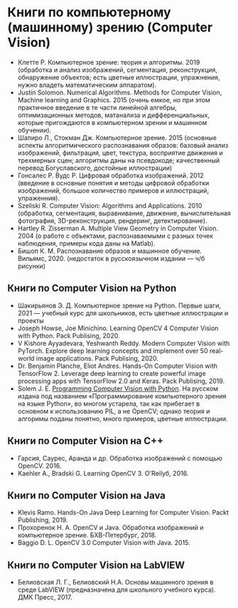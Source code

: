 # Книги по компьютерному (машинному) зрению (Computer Vision)

- Клетте Р. Компьютерное зрение: теория и алгоритмы. 2019 (обработка и анализ изображений, сегментация, реконструкция, обнаружение объектов; есть цветные иллюстрации, упражнения, нужно владеть математическим аппаратом).
- Justin Solomon. Numerical Algorithms. Methods for Computer Vision, Machine learning and Graphics. 2015 (очень емкое, но при этом практичное введение в те части линейной алгебры, оптимизационных методов, матанализа и дифференциальных, которые пригождаются в компьютерном зрении и машинном обучении).
- Шапиро Л., Стокман Дж. Компьютерное зрение. 2015 (основные аспекты алгоритмического распознавания образов: базовый анализ изображений, фильтрация, цвет, текстура, восприятие движения и трехмерных сцен; алгоритмы даны на псевдокоде; качественный перевод Богуславского, достойные иллюстрации)
- Гонсалес Р. Вудс Р. Цифровая обработка изображений. 2012 (введение в основные понятия и методы цифровой обработки изображений, большое количество примеров и иллюстраций, упраженния).
- Szeliski R. Computer Vision: Algorithms and Applications. 2010 (обработка, сегментация, выравнивание, движение, вычислительная фотография, 3D-реконструкция, рендеринг, детектирование).
- Hartley R. Zisserman A. Multiple View Geometry in Computer Vision. 2004 (о работе с объектами, распознаваемыми с разных точек наблюдения, примеры кода даны на Matlab).
- Бишоп К. М. Распознавание образов и машинное обучение. Вильямс, 2020. (недостаток в русскоязычном издании — ч/б рисунки)

## Книги по Computer Vision на Python

- Шакирьянов Э. Д. Компьютерное зрение на Python. Первые шаги, 2021 — учебный курс для школьников, есть цветные иллюстрации и проекты
- Joseph Howse, Joe Minichino. Learning OpenCV 4 Computer Vision with Python. Pack Publising, 2020.
- V Kishore Ayyadevara, Yeshwanth Reddy. Modern Computer Vision with PyTorch. Explore deep learning concepts and implement over 50 real-world image applications.  Pack Publising, 2020.
- Dr. Benjamin Planche, Eliot Andres. Hands-On Computer Vision with TensorFlow 2. Leverage deep learning to create powerful image processing apps with TensorFlow 2.0 and Keras.  Pack Publising, 2019.
- Solem J. E. [Programming Computer Vision with Python](http://programmingcomputervision.com/). На русском издана под названием «Программирование компьютерного зрения на языке Python», во многом устарела, так как прибегает в основном к использованию PIL, а не OpenCV; однако теория и алгоримы поданы понятно, много примеров, цветные иллюстрации.

## Книги по Computer Vision на C++

- Гарсия, Саурес, Аранда и др. Обработка изображений с помощью OpenCV. 2016.
- Kaehler A., Bradski G. Learning OpenCV 3. O'Reilyб, 2016.

## Книги по Computer Vision на Java

- Klevis Ramo. Hands-On Java Deep Learning for Computer Vision. Packt Publishing, 2019.
- Прохоренок Н. А. OpenCV и Java. Обработка изображений и компьютерное зрение. БХВ-Петербург, 2018.
- Baggio D. L. OpenCV 3.0 Computer Vision with Java. 2015.

## Книги по Computer Vision на LabVIEW

- Белиовская Л. Г.,  Белиовский Н.А. Основы машинного зрения в среде LabVIEW (предназначена для школьного учебного курса). ДМК Пресс, 2017.
